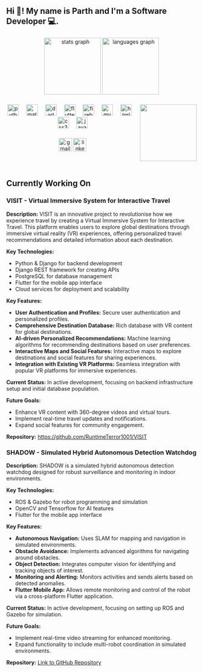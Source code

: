 <h2 align="left">Hi 👋! My name is Parth and I'm a Software Developer 💻.</h2>

###

<div align="center">
  <img src="https://github-readme-stats.vercel.app/api?username=RuntimeTerror1001&hide_title=false&hide_rank=false&show_icons=true&include_all_commits=true&count_private=true&disable_animations=false&theme=dracula&locale=en&hide_border=false" height="150" alt="stats graph"  />
  <img src="https://github-readme-stats.vercel.app/api/top-langs?username=RuntimeTerror1001&locale=en&hide_title=false&layout=compact&card_width=320&langs_count=5&theme=dracula&hide_border=false" height="150" alt="languages graph"  />
</div>

###

<img align="right" height="150" src="https://media0.giphy.com/media/v1.Y2lkPTc5MGI3NjExMThlZXhtOXNuYWduempkd3l5MnA1emxhcHJoanJmMHRob3Y3ZGoxNiZlcD12MV9pbnRlcm5hbF9naWZfYnlfaWQmY3Q9Zw/L1R1tvI9svkIWwpVYr/giphy.webp"  />

###

<div align="center">
  <img src="https://cdn.jsdelivr.net/gh/devicons/devicon/icons/python/python-original.svg" height="30" alt="python logo"  />
  <img width="12" />
  <img src="https://cdn.jsdelivr.net/gh/devicons/devicon/icons/matlab/matlab-original.svg" height="30" alt="matlab logo"  />
  <img width="12" />
  <img src="https://cdn.jsdelivr.net/gh/devicons/devicon/icons/dart/dart-original.svg" height="30" alt="dart logo"  />
  <img width="12" />
  <img src="https://cdn.jsdelivr.net/gh/devicons/devicon/icons/flutter/flutter-original.svg" height="30" alt="flutter logo"  />
  <img width="12" />
  <img src="https://cdn.jsdelivr.net/gh/devicons/devicon/icons/firebase/firebase-plain.svg" height="30" alt="firebase logo"  />
  <img width="12" />
  <img src="https://cdn.jsdelivr.net/gh/devicons/devicon/icons/mysql/mysql-original.svg" height="30" alt="mysql logo"  />
  <img width="12" />
  <img src="https://cdn.jsdelivr.net/gh/devicons/devicon/icons/html5/html5-original.svg" height="30" alt="html5 logo"  />
  <img width="12" />
  <img src="https://cdn.jsdelivr.net/gh/devicons/devicon/icons/css3/css3-original.svg" height="30" alt="css3 logo"  />
  <img width="12" />
  <img src="https://cdn.jsdelivr.net/gh/devicons/devicon/icons/javascript/javascript-original.svg" height="30" alt="javascript logo"  />
</div>

###

<div align="center">
  <img src="https://img.shields.io/static/v1?message=Gmail&logo=gmail&label=&color=D14836&logoColor=white&labelColor=&style=for-the-badge" height="35" alt="gmail logo"  />
  <img src="https://img.shields.io/static/v1?message=LinkedIn&logo=linkedin&label=&color=0077B5&logoColor=white&labelColor=&style=for-the-badge" height="35" alt="linkedin logo"  />
</div>

###

<br clear="both">

###
###

## Currently Working On


### VISIT - Virtual Immersive System for Interactive Travel

**Description:**
VISIT is an innovative project to revolutionise how we experience travel by creating a Virtual Immersive System for Interactive Travel. This platform enables users to explore global destinations through immersive virtual reality (VR) experiences, offering personalized travel recommendations and detailed information about each destination.

**Key Technologies:**
- Python & Django for backend development
- Django REST framework for creating APIs
- PostgreSQL for database management
- Flutter for the mobile app interface
- Cloud services for deployment and scalability

**Key Features:**
- **User Authentication and Profiles:** Secure user authentication and personalized profiles.
- **Comprehensive Destination Database:** Rich database with VR content for global destinations.
- **AI-driven Personalized Recommendations:** Machine learning algorithms for recommending destinations based on user preferences.
- **Interactive Maps and Social Features:** Interactive maps to explore destinations and social features for sharing experiences.
- **Integration with Existing VR Platforms:** Seamless integration with popular VR platforms for immersive experiences.

**Current Status:**
In active development, focusing on backend infrastructure setup and initial database population.

**Future Goals:**
- Enhance VR content with 360-degree videos and virtual tours.
- Implement real-time travel updates and notifications.
- Expand social features for community engagement.

**Repository:**
https://github.com/RuntimeTerror1001/VISIT

###

### SHADOW - Simulated Hybrid Autonomous Detection Watchdog

**Description:**
SHADOW is a simulated hybrid autonomous detection watchdog designed for robust surveillance and monitoring in indoor environments.

**Key Technologies:**
- ROS & Gazebo for robot programming and simulation
- OpenCV and Tensorflow for AI features
- Flutter for the mobile app interface

**Key Features:**
- **Autonomous Navigation:** Uses SLAM for mapping and navigation in simulated environments.
- **Obstacle Avoidance:** Implements advanced algorithms for navigating around obstacles.
- **Object Detection:** Integrates computer vision for identifying and tracking objects of interest.
- **Monitoring and Alerting:** Monitors activities and sends alerts based on detected anomalies.
- **Flutter Mobile App:** Allows remote monitoring and control of the robot via a cross-platform Flutter application.

**Current Status:**
In active development, focusing on setting up ROS and Gazebo for simulation.

**Future Goals:**
- Implement real-time video streaming for enhanced monitoring.
- Expand functionality to include multi-robot coordination in simulated environments.

**Repository:**
[Link to GitHub Repository](https://github.com/your-username/shadow-project)
